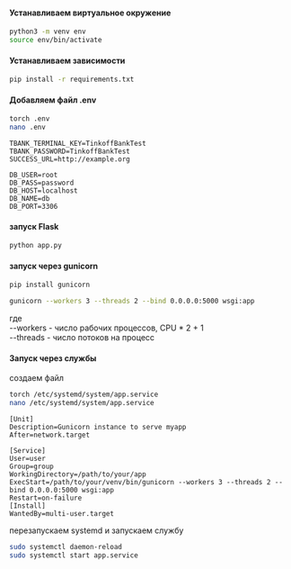 #### Устанавливаем виртуальное окружение
```bash
python3 -m venv env
source env/bin/activate
```

#### Устанавливаем зависимости
```bash
pip install -r requirements.txt
```

#### Добавляем файл .env
```bash
torch .env
nano .env
```
```env
TBANK_TERMINAL_KEY=TinkoffBankTest
TBANK_PASSWORD=TinkoffBankTest
SUCCESS_URL=http://example.org

DB_USER=root
DB_PASS=password
DB_HOST=localhost
DB_NAME=db
DB_PORT=3306
```
#### запуск Flask
```bash
python app.py
```
#### запуск через gunicorn
```bash
pip install gunicorn
```
```bash
gunicorn --workers 3 --threads 2 --bind 0.0.0.0:5000 wsgi:app
```
где \
--workers - число рабочих процессов, CPU * 2 + 1 \
--threads - число потоков на процесс

#### Запуск через службы
создаем файл 
```bash
torch /etc/systemd/system/app.service
nano /etc/systemd/system/app.service
```
```shell
[Unit]
Description=Gunicorn instance to serve myapp
After=network.target

[Service]
User=user
Group=group
WorkingDirectory=/path/to/your/app
ExecStart=/path/to/your/venv/bin/gunicorn --workers 3 --threads 2 --bind 0.0.0.0:5000 wsgi:app
Restart=on-failure
[Install]
WantedBy=multi-user.target
```
перезапускаем systemd и запускаем службу
```bash
sudo systemctl daemon-reload
sudo systemctl start app.service
```